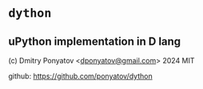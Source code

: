 # `dython`
## uPython implementation in D lang

(c) Dmitry Ponyatov <<dponyatov@gmail.com>> 2024 MIT

github: https://github.com/ponyatov/dython
